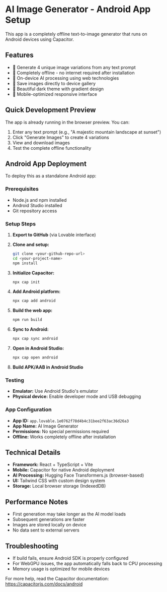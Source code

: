 # AI Image Generator - Android App Setup

This app is a completely offline text-to-image generator that runs on Android devices using Capacitor.

## Features
- 🎨 Generate 4 unique image variations from any text prompt
- 📱 Completely offline - no internet required after installation
- 🚀 On-device AI processing using web technologies
- 💾 Save images directly to device gallery
- 🌙 Beautiful dark theme with gradient design
- 📐 Mobile-optimized responsive interface

## Quick Development Preview
The app is already running in the browser preview. You can:
1. Enter any text prompt (e.g., "A majestic mountain landscape at sunset")
2. Click "Generate Images" to create 4 variations
3. View and download images
4. Test the complete offline functionality

## Android App Deployment

To deploy this as a standalone Android app:

### Prerequisites
- Node.js and npm installed
- Android Studio installed
- Git repository access

### Setup Steps

1. **Export to GitHub** (via Lovable interface)
2. **Clone and setup:**
   ```bash
   git clone <your-github-repo-url>
   cd <your-project-name>
   npm install
   ```

3. **Initialize Capacitor:**
   ```bash
   npx cap init
   ```

4. **Add Android platform:**
   ```bash
   npx cap add android
   ```

5. **Build the web app:**
   ```bash
   npm run build
   ```

6. **Sync to Android:**
   ```bash
   npx cap sync android
   ```

7. **Open in Android Studio:**
   ```bash
   npx cap open android
   ```

8. **Build APK/AAB in Android Studio**

### Testing
- **Emulator:** Use Android Studio's emulator
- **Physical device:** Enable developer mode and USB debugging

### App Configuration
- **App ID:** `app.lovable.1e0762f78d4b4c31bee2f63ac36d26a3`
- **App Name:** AI Image Generator
- **Permissions:** No special permissions required
- **Offline:** Works completely offline after installation

## Technical Details
- **Framework:** React + TypeScript + Vite
- **Mobile:** Capacitor for native Android deployment
- **AI Processing:** Hugging Face Transformers.js (browser-based)
- **UI:** Tailwind CSS with custom design system
- **Storage:** Local browser storage (IndexedDB)

## Performance Notes
- First generation may take longer as the AI model loads
- Subsequent generations are faster
- Images are stored locally on device
- No data sent to external servers

## Troubleshooting
- If build fails, ensure Android SDK is properly configured
- For WebGPU issues, the app automatically falls back to CPU processing
- Memory usage is optimized for mobile devices

For more help, read the Capacitor documentation: https://capacitorjs.com/docs/android